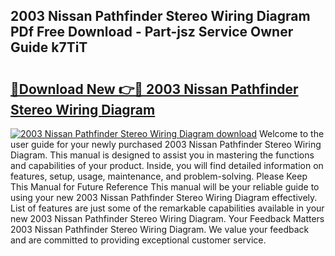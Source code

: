 ## 2003 Nissan Pathfinder Stereo Wiring Diagram PDf Free Download - Part-jsz Service Owner Guide k7TiT

# <h2><a href="http://dfmz7rw.blite.top/?on=2003+Nissan+Pathfinder+Stereo+Wiring+Diagram">🔗Download New 👉🔴 2003 Nissan Pathfinder Stereo Wiring Diagram</a></h2>

[![2003 Nissan Pathfinder Stereo Wiring Diagram download](https://i.imgur.com/lujVjoI.png)](http://dfmz7rw.blite.top/?on=2003+Nissan+Pathfinder+Stereo+Wiring+Diagram)
Welcome to the user guide for your newly purchased 2003 Nissan Pathfinder Stereo Wiring Diagram. This manual is designed to assist you in mastering the functions and capabilities of your product. Inside, you will find detailed information on features, setup, usage, maintenance, and problem-solving. Please Keep This Manual for Future Reference This manual will be your reliable guide to using your new 2003 Nissan Pathfinder Stereo Wiring Diagram effectively. List of features are just some of the remarkable capabilities available in your new 2003 Nissan Pathfinder Stereo Wiring Diagram. Your Feedback Matters 2003 Nissan Pathfinder Stereo Wiring Diagram. We value your feedback and are committed to providing exceptional customer service.
